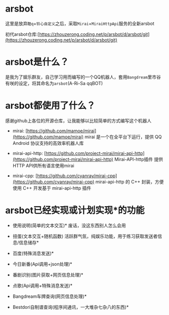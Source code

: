 # arsbot
这里是放弃`酷q`+`铃心自定义`之后，采取`Mirai`+`MiraiHttpApi`服务的全新arsbot

初代arsbot仓库:[https://zhouzerong.coding.net/p/arsbot/d/arsbot/git](https://zhouzerong.coding.net/p/arsbot/d/arsbot/git)

# arsbot是什么？
是我为了娱乐群友，自己学习用而编写的一个QQ机器人，套用`Bangdream`里市谷有咲的设定，将其命名为`arsbot`(A-Ri-Sa qqBOT)

# arsbot都使用了什么？
感谢github上各位的开源仓库，让我能够以比较简单的方式编写这个机器人

- mirai: [https://github.com/mamoe/mirai](https://github.com/mamoe/mirai)
	mirai 是一个在全平台下运行，提供 QQ Android 协议支持的高效率机器人库

- mirai-api-http: [https://github.com/project-mirai/mirai-api-http](https://github.com/project-mirai/mirai-api-http)
	Mirai-API-http插件 提供HTTP API供所有语言使用mirai

- mirai-cpp: [https://github.com/cyanray/mirai-cpp](https://github.com/cyanray/mirai-cpp)
	mirai-api-http 的 C++ 封装，方便使用 C++ 开发基于 mirai-api-http 插件

# arsbot已经实现或计划实现*的功能

- 使用说明(简单的文本交互)*
	废话，没这东西别人怎么会用

- 扭蛋(文本交互+随机函数)
	活跃群气氛，纯娱乐功能，用于练习获取发送者信息/信息储存*

- 百度(特殊消息发送)*

- 今日新番(Api调用+json处理)*

- 番剧识别(图片获取+网页信息处理)*

- 点歌(Api调用+特殊消息发送)*

- Bangdream车牌查询(网页信息处理)*

- Bestdori自制谱查询(程序间通讯，一大堆杂七杂八的东西)*